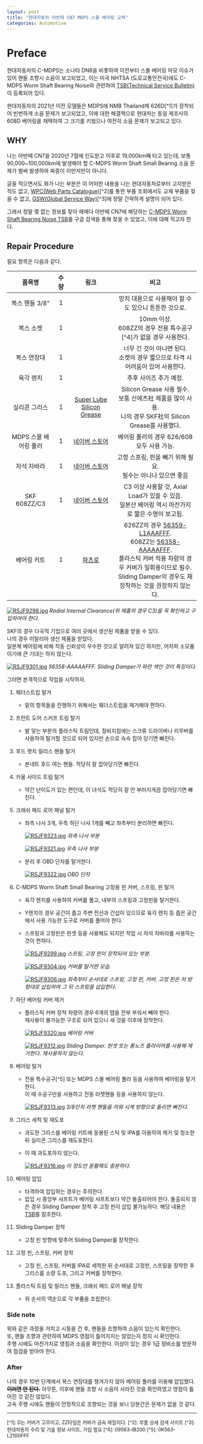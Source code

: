 ```yaml
---
layout: post
title: "현대자동차 아반떼 CN7 MDPS 스몰 베어링 교체"
categories: Automotive
---
```


# Preface

현대자동차의 C-MDPS는 소나타 DN8을 비롯하여 이전부터 스몰 베어링 마모 이슈가 있어 핸들 조향시 소음이 보고되었고, 이는 미국 NHTSA (도로교통안전국)에도 C-MDPS Worm Shaft Bearing Noise와 관련하여 [TSB(Technical Service Bulletin)](https://static.nhtsa.gov/odi/tsbs/2021/MC-10203272-0001.pdf)이 등록되어 있다.

<!--excerpt-->

현대자동차의 2021년 이전 모델들은 MDPS에 NMB Thailand제 626D[^1]가 장착되어 빈번하게 소음 문제가 보고되었고, 이에 대한 해결책으로 현대차는 동일 제조사의 608D 베어링을 채택하여 그 크기를 키웠으나 여전히 소음 문제가 보고되고 있다.

## WHY

나는 아반떼 CN7을 2020년 7월에 인도받고 이후로 19,000km째 타고 있는데, 보통 90,000~100,000km에 발생해야 할 C-MDPS Worm Shaft Small Bearing 소음 문제가 벌써 발생하여 짜증이 이만저만이 아니다.

글을 적으면서도 화가 나는 부분은 이 어떠한 내용을 나는 현대자동차로부터 고지받은 적도 없고, [WPC(Web Parts Catalogue)](https://wpc.mobis.co.kr/)[^2]를 통한 부품 조회에서도 교체 부품을 찾을 수 없고, [GSW(Global Service Way)](https://gsw.hyundai.com/hmc/login.tiles)[^3]에 정말 간략하게 설명이 되어 있다.

그래서 정말 몇 없는 정보를 찾아 헤매다 아반떼 CN7에 해당하는 [C-MDPS Worm Shaft Bearing Noise TSB](https://static.nhtsa.gov/odi/tsbs/2022/MC-10215599-0001.pdf)를 구글 검색을 통해 찾을 수 있었고, 이에 대해 적고자 한다.

## Repair Procedure

필요 항목은 다음과 같다.

| 품목명 | 수량 | 링크 | 비고 |
| :---: | :---: | :---: | :---: |
| 복스 핸들 3/8" | 1 |  | 망치 대용으로 사용해야 할 수도 있으니 튼튼한 것으로. |
| 복스 소켓 | 1 | | 10mm 이상.<br />608ZZ의 경우 전용 특수공구[^4]가 없을 경우 사용한다. |
| 복스 연장대 | 1 | | 너무 긴 것이 아니면 된다.<br />소켓의 경우 짧으므로 타격 시 어려움이 있어 사용한다. |
| 육각 렌치 | 1 | | 추후 사이즈 추가 예정. |
| 실리콘 그리스 | 1 | [Super Lube Silicon Grease](https://smartstore.naver.com/yc0944/products/7223498671) | Silicon Grease 사용 필수.<br />보통 신에츠社 제품을 많이 사용.<br />나의 경우 SKF社의 Silicon Grease를 사용했다. |
| MDPS 스몰 베어링 풀러 | 1 | [네이버 스토어](https://smartstore.naver.com/s09com/products/6696618258) | 베어링 풀러의 경우 626/608 모두 사용 가능. |
| 자석 자바라 | 1 | [네이버 스토어](https://smartstore.naver.com/s09com/products/2001512169) | 고정 스프링, 핀을 빼기 위해 필요.<br />필수는 아니나 있으면 좋음 |
| SKF 608ZZ/C3 | 1 | [네이버 스토어](https://smartstore.naver.com/wibearings/products/6159809135) | C3 이상 사용할 것, Axial Load가 있을 수 있음.<br />일본산 베어링 역시 마찬가지로 짧은 수명이 보고됨. |
| 베어링 키트 | 1 | [파츠로](https://partsro.com/) | 626ZZ의 경우 [56359-L1AAAFFF](http://partsro.com/product/detail.html?product_no=836998).<br />608ZZ는 [56358-AAAAAFFF](https://partsro.com/front/php/product.php?product_no=856798).<br />플라스틱 커버 적용 차량의 경우 커버가 일회용이므로 필수.<br />Sliding Damper의 경우도 재장착하는 것을 권장하지 않는다. |

[![RSJF9298.jpg](/assets/img/2023-01-11/RSJF9298.jpg)](/assets/img/2023-01-11/RSJF9298.jpg)
*Radial Internal Clearance(위 제품의 경우 C3)을 꼭 확인하고 구입하여야 한다.*

SKF의 경우 다국적 기업으로 여러 곳에서 생산된 제품을 받을 수 있다.  
나의 경우 이탈리아 생산 제품을 받았다.  
일본제 베어링에 비해 작동 신뢰성이 우수한 것으로 알려져 있긴 하지만, 어차피 소모품이기에 큰 기대는 하지 않는다.

[![RSJF9301.jpg](/assets/img/2023-01-11/RSJF9301.jpg)](/assets/img/2023-01-11/RSJF9301.jpg)
*56358-AAAAAFFF. Sliding Damper가 파란 색인 것이 특징이다.* 

그러면 본격적으로 작업을 시작하자.

1. 웨더스트립 탈거
    - 밑의 항목들을 진행하기 위해서는 웨더스트립을 제거해야 편하다.
2. 프런트 도어 스커프 트림 탈거
    - 발 닿는 부분의 플라스틱 트림인데, 정비지침에는 스크류 드라이버나 리무버를 사용하여 탈거할 것으로 되어 있지만 손으로 슥슥 잡아 당기면 빠진다.
3. 후드 랫치 릴리스 핸들 탈거
    - 본네트 후드 여는 핸들. 적당히 잘 잡아당기면 빠진다.
4. 카울 사이드 트림 탈거
    - 약간 난이도가 있는 편인데, 이 녀석도 적당히 잘 안 부러지게끔 잡아당기면 빠진다.
5. 크래쉬 패드 로어 패널 탈거
    - 좌측 나사 3개, 우측 하단 나사 1개를 빼고 좌측부터 분리하면 빠진다.
    
        [![RSJF9323.jpg](/assets/img/2023-01-11/RSJF9323.jpg)](/assets/img/2023-01-11/RSJF9323.jpg)
        *좌측 나사 부분* 

        [![RSJF9321.jpg](/assets/img/2023-01-11/RSJF9321.jpg)](/assets/img/2023-01-11/RSJF9321.jpg)
        *우측 나사 부분* 

    - 분리 후 OBD 단자를 탈거한다.
    
        [![RSJF9322.jpg](/assets/img/2023-01-11/RSJF9322.jpg)](/assets/img/2023-01-11/RSJF9322.jpg)
        *OBD 단자* 

6. C-MDPS Worm Shaft Small Bearing 고정용 핀 커버, 스프링, 핀 탈거
    - 육각 렌치를 사용하여 커버를 풀고, 내부의 스프링과 고정핀을 탈거한다.
    - Y렌치의 경우 공간이 좁고 주변 전선과 간섭이 있으므로 육각 렌치 등 좁은 공간에서 사용 가능한 도구로 커버를 풀어야 한다.
    - 스프링과 고정핀은 핀셋 등을 사용해도 되지만 작업 시 자석 자바라를 사용하는 것이 편하다.  
    
        [![RSJF9299.jpg](/assets/img/2023-01-11/RSJF9299.jpg)](/assets/img/2023-01-11/RSJF9299.jpg)
        *스프링, 고정 핀이 장착되어 있는 부분.* 

        [![RSJF9304.jpg](/assets/img/2023-01-11/RSJF9304.jpg)](/assets/img/2023-01-11/RSJF9304.jpg)
        *커버를 탈거한 모습.* 

        [![RSJF9306.jpg](/assets/img/2023-01-11/RSJF9306.jpg)](/assets/img/2023-01-11/RSJF9306.jpg)
        *좌측부터 순서대로 스프링, 고정 핀, 커버. 고정 핀은 저 방향대로 삽입하여 그 뒤 스프링을 삽입한다.* 

    
7. 하단 베어링 커버 제거
    - 플라스틱 커버 장착 차량의 경우 6개의 탭을 전부 부숴서 빼야 한다.  
    재사용이 불가능한 구조로 되어 있으니 새 것을 이후에 장착한다.

        [![RSJF9320.jpg](/assets/img/2023-01-11/RSJF9320.jpg)](/assets/img/2023-01-11/RSJF9320.jpg)
        *베어링 커버* 

        [![RSJF9312.jpg](/assets/img/2023-01-11/RSJF9312.jpg)](/assets/img/2023-01-11/RSJF9312.jpg)
        *Sliding Damper. 핀셋 또는 롱노즈 플라이어를 사용해 제거한다. 재사용하지 않는다.* 

8. 베어링 탈거
    - 전용 특수공구[^5] 또는 MDPS 스몰 베어링 풀러 등을 사용하여 베어링을 탈거한다.  
    이 때 수공구만을 사용하고 전동 라쳇핸들 등을 사용하지 않는다.

        [![RSJF9313.jpg](/assets/img/2023-01-11/RSJF9313.jpg)](/assets/img/2023-01-11/RSJF9313.jpg)
        *3/8인치 라쳇 핸들을 끼워 시계 방향으로 돌리면 빠진다.*     

9. 그리스 세척 및 재도포
    - 과도한 그리스를 베어링 키트에 동봉된 스틱 및 IPA를 이용하여 제거 및 청소한 뒤 실리콘 그리스를 재도포한다.
    - 이 때 과도포하지 않는다.
    
        [![RSJF9316.jpg](/assets/img/2023-01-11/RSJF9316.jpg)](/assets/img/2023-01-11/RSJF9316.jpg)
        *이 정도만 윤활해도 충분하다.*     
10. 베어링 압입
    - 타격하여 압입하는 경우는 주의한다.
    - 압입 시 중앙부 샤프트가 베어링 샤프트보다 약간 돌출되어야 한다. 돌출되지 않은 경우 Sliding Damper 장착 후 고정 핀이 삽입 불가능하다. 해당 내용은 [TSB](https://static.nhtsa.gov/odi/tsbs/2022/MC-10215599-0001.pdf)를 참조한다.
11. Sliding Damper 장착
    - 고정 핀 방향에 맞추어 Sliding Damper를 장착한다.
12. 고정 핀, 스프링, 커버 장착
    - 고정 핀, 스프링, 커버를 IPA로 세척한 뒤 순서대로 고정핀, 스프링을 장착한 후 그리스를 소량 도포, 그리고 커버를 장착한다.
13. 플라스틱 트림 및 릴리스 핸들, 크래쉬 패드 로어 패널 장착
    - 위 순서의 역순으로 각 부품을 조립한다.

### Side note
위와 같은 과정을 거치고 시동을 건 후, 핸들을 조향하여 소음이 있는지 확인한다.  
또, 핸들 조향과 관련하여 MDPS 영점이 틀어지지는 않았는지 정지 시 확인한다.  
주행 시에도 마찬가지로 영점과 소음을 확인한다. 이상이 있는 경우 1급 정비소를 방문하여 점검을 받아야 한다.

### After
나의 경우 10번 단계에서 복스 연장대를 챙겨가지 않아 베어링 풀러를 이용해 압입했다. ~~**이러면 안 된다.**~~
아무튼, 이후에 핸들 조향 시 소음이 사라진 것을 확인하였고 영점이 틀어진 것 같진 않았다.  
고속 주행 시에도 핸들이 안정적으로 조향되는 것을 보니 당분간은 문제가 없을 것 같다.

<style>
.footnotes {
    font-size: 0.8rem;
}
</style>

---
<div class="footnotes" markdown="1">
[^1]: D는 커버가 고무이고, ZZ타입은 커버가 금속 재질이다.
[^2]: 부품 상세 검색 사이트
[^3]: 현대자동차 수리 및 기술 정보 사이트, 가입 필요
[^4]: 09563-IB200
[^5]: 0K563-L2100FFF
</div>
